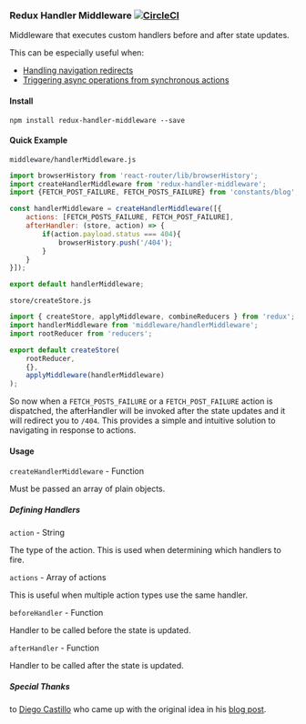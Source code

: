### Redux Handler Middleware [![CircleCI](https://circleci.com/gh/ZachPerkitny/redux-handler-middleware.svg?style=svg)](https://circleci.com/gh/ZachPerkitny/redux-handler-middleware)

Middleware that executes custom handlers before and after state updates.

This can be especially useful when:
- [Handling navigation redirects](https://medium.com/trisfera/navigation-redirects-through-redux-middleware-1d2518695fd1)
- [Triggering async operations from synchronous actions](https://medium.com/@kjellmorten/a-simpler-way-to-handle-async-in-redux-bc2a4b952f67)

#### Install
`npm install redux-handler-middleware --save`

#### Quick Example
`middleware/handlerMiddleware.js`
```javascript
import browserHistory from 'react-router/lib/browserHistory';
import createHandlerMiddleware from 'redux-handler-middleware';
import {FETCH_POST_FAILURE, FETCH_POSTS_FAILURE} from 'constants/blog';

const handlerMiddleware = createHandlerMiddleware([{
    actions: [FETCH_POSTS_FAILURE, FETCH_POST_FAILURE],
    afterHandler: (store, action) => {
        if(action.payload.status === 404){
            browserHistory.push('/404');
        }
    }
}]);

export default handlerMiddleware;
```
`store/createStore.js`
```javascript
import { createStore, applyMiddleware, combineReducers } from 'redux';
import handlerMiddleware from 'middleware/handlerMiddleware';
import rootReducer from 'reducers';

export default createStore(
    rootReducer,
    {},
    applyMiddleware(handlerMiddleware)
);
```
So now when a `FETCH_POSTS_FAILURE` or a `FETCH_POST_FAILURE` action is dispatched, the afterHandler will be invoked after the state updates and it will redirect you to `/404`. This provides a simple and intuitive solution to navigating in response to actions.

#### Usage
`createHandlerMiddleware` - Function

Must be passed an array of plain objects.
##### Defining Handlers
`action` -  String

The type of the action. This is used when determining which handlers to fire.

`actions` - Array of actions

This is useful when multiple action types use the same handler.

`beforeHandler` - Function

Handler to be called before the state is updated.

`afterHandler` - Function

Handler to be called after the state is updated.


##### Special Thanks
to [Diego Castillo](https://github.com/diegocasmo) who came up with the original idea in his [blog post](https://medium.com/trisfera/navigation-redirects-through-redux-middleware-1d2518695fd1).
